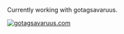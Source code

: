 Currently working with gotagsavaruus.

[![gotagsavaruus.com](https://img.shields.io/website-up-down-green-red/http/fakesite.invalid.svg)](http://gotagsavaruus.com/)
